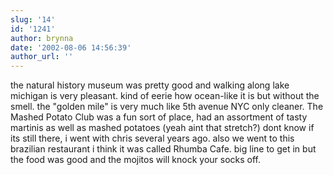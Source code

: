 ```yaml
---
slug: '14'
id: '1241'
author: brynna
date: '2002-08-06 14:56:39'
author_url: ''
---
```

the natural history museum was pretty good and walking along lake michigan is very pleasant. kind of eerie how ocean-like it is but without the smell. 
the "golden mile" is very much like 5th avenue NYC only cleaner. 
The Mashed Potato Club was a fun sort of place, had an assortment of tasty martinis as well as mashed potatoes (yeah aint that stretch?) dont know if its still there, i went with chris several years ago. also we went to this brazilian restaurant i think it was called Rhumba Cafe. big line to get in but the food was good and the mojitos will knock your socks off.
